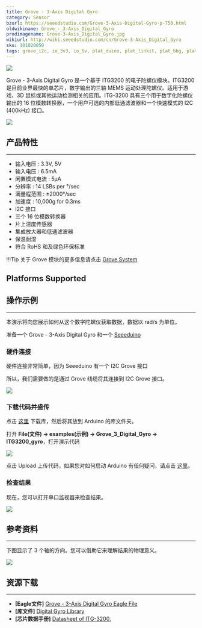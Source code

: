 ```yaml
---
title: Grove - 3-Axis Digital Gyro
category: Sensor
bzurl: https://seeedstudio.com/Grove-3-Axis-Digital-Gyro-p-750.html
oldwikiname: Grove_-_3-Axis_Digital_Gyro
prodimagename: Grove-3-Axis_Digital_Gyro.jpg
wikiurl: http://wiki.seeedstudio.com/cn/Grove-3-Axis_Digital_Gyro
sku: 101020050
tags: grove_i2c, io_3v3, io_5v, plat_duino, plat_linkit, plat_bbg, plat_wio
---
```


![](https://raw.githubusercontent.com/SeeedDocument/Grove-3-Axis_Digital_Gyro/master/img/Grove-3-Axis_Digital_Gyro.jpg)

Grove - 3-Axis Digital Gyro 是一个基于 ITG3200 的电子陀螺仪模块。ITG3200 是目前业界最快的单芯片，数字输出的三轴 MEMS 运动处理陀螺仪。适用于游戏、3D 鼠标或其他运动检测相关的应用。ITG-3200 具有三个用于数字化陀螺仪输出的 16 位模数转换器，一个用户可选的内部低通滤波器和一个快速模式的 I2C (400kHz) 接口。

[![](https://github.com/SeeedDocument/wiki_chinese/raw/master/docs/images/click_to_buy.PNG)](https://item.taobao.com/item.htm?spm=a230r.1.14.16.77e6a58cFyJ8YW&id=45483246815&ns=1&abbucket=1#detail)

## 产品特性
--------

-   输入电压 : 3.3V, 5V
-   输入电压 : 6.5mA
-   闲置模式电流 : 5μA
-   分辨率 : 14 LSBs per °/sec
-   满量程范围 : ±2000°/sec
-   加速度 : 10,000g for 0.3ms
-   I2C 接口
-   三个 16 位模数转换器
-   片上温度传感器
-   集成放大器和低通滤波器
-   保温耐湿
-   符合 RoHS 和及绿色环保标准

!!!Tip
    关于 Grove 模块的更多信息请点击 [Grove System](http://wiki.seeedstudio.com/cn/Grove_System/)

Platforms Supported
-------------------

## 操作示例
-------------

本演示将向您展示如何从这个数字陀螺仪获取数据，数据以 rad/s 为单位。

准备一个 Grove - 3-Axis Digital Gyro 和一个 [Seeeduino](https://item.taobao.com/item.htm?spm=a230r.1.14.41.5b62a1c0aCA5Q9&id=45721222112&ns=1&abbucket=1#detail)

### 硬件连接

硬件连接非常简单，因为 Seeeduino 有一个 I2C Grove 接口

所以，我们需要做的是通过 Grove 线缆将其连接到 I2C Grove 接口。

![](https://raw.githubusercontent.com/SeeedDocument/Grove-3-Axis_Digital_Gyro/master/img/Grove-3-Axis_Digital_Gyro_Hardware.JPG)

### 下载代码并盛传

点击 [这里](https://github.com/Seeed-Studio/Grove_3_Axis_Digital_Gyro/) 下载库，然后将其放到 Arduino 的库文件夹。

打开 **File(文件) -> examples(示例) -> Grove_3_Digital_Gyro -> ITG3200_gyro**，打开演示代码

![](https://raw.githubusercontent.com/SeeedDocument/Grove-3-Axis_Digital_Gyro/master/img/ITG3200_gyro_ArduinoIde.jpg)

点击 Upload 上传代码，如果您对如何启动 Arduino 有任何疑问，请点击 [这里](/Getting_Started_with_Seeeduino)。

### 检查结果

现在，您可以打开串口监视器来检查结果。

![](https://raw.githubusercontent.com/SeeedDocument/Grove-3-Axis_Digital_Gyro/master/img/Grove-3-Axis_Digital_Gyro_SerialDta.jpg)

## 参考资料
---------

下图显示了 3 个轴的方向。您可以借助它来理解结果的物理意义。

![](https://raw.githubusercontent.com/SeeedDocument/Grove-3-Axis_Digital_Gyro/master/img/Gyro_Reference_1.jpg)

## 资源下载
---------

-   **[Eagle文件]** [Grove - 3-Axis Digital Gyro Eagle File](https://raw.githubusercontent.com/SeeedDocument/Grove-3-Axis_Digital_Gyro/master/res/Grove-3-Axis_Digital_Gyro_Eagle_File.zip)
-   **[库文件]** [Digital Gyro Library](https://github.com/Seeed-Studio/Grove_3_Axis_Digital_Gyro)
-   **[芯片数据手册]** [Datasheet of ITG-3200.](https://raw.githubusercontent.com/SeeedDocument/Grove-3-Axis_Digital_Gyro/master/res/ITG-3200.pdf)


<!-- This Markdown file was created from http://www.seeedstudio.com/wiki/Grove_-_3-Axis_Digital_Gyro -->
